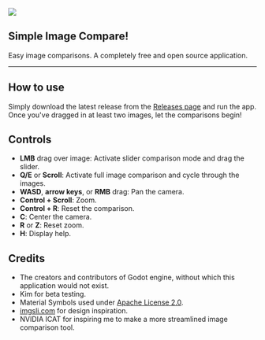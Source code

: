 ![](https://user-images.githubusercontent.com/2752448/234367857-e9e4fcc8-a87a-4b70-acd8-874c86058d2f.png)

## Simple Image Compare!

Easy image comparisons. A completely free and open source application. 

***
## How to use

Simply download the latest release from the [Releases page](https://github.com/Sirosky/Simple-Image-Compare/releases) and run the app. Once you've dragged in at least two images, let the comparisons begin!

## Controls

- **LMB** drag over image: Activate slider comparison mode and drag the slider.
- **Q/E** or **Scroll**: Activate full image comparison and cycle through the images.
- **WASD**, **arrow keys**, or **RMB** drag: Pan the camera.
- **Control + Scroll**: Zoom.
- **Control + R**: Reset the comparison.
- **C**: Center the camera.
- **R** or **Z**: Reset zoom.
- **H**: Display help.

## Credits

- The creators and contributors of Godot engine, without which this application would not exist.
- Kim for beta testing.
- Material Symbols used under [Apache License 2.0](https://www.apache.org/licenses/LICENSE-2.0).
- [imgsli.com](imgsli.com) for design inspiration.
- NVIDIA ICAT for inspiring me to make a more streamlined image comparison tool.
